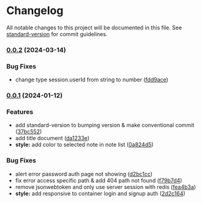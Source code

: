 # Changelog

All notable changes to this project will be documented in this file. See [standard-version](https://github.com/conventional-changelog/standard-version) for commit guidelines.

### [0.0.2](https://github.com/danggro/nowted/compare/v0.0.1...v0.0.2) (2024-03-14)


### Bug Fixes

* change type session.userId from string to number ([fdd9ace](https://github.com/danggro/nowted/commit/fdd9acea929b92032af2501054bac90ed7ba06dc))

### [0.0.1](https://github.com/danggro/nowted/compare/v0.0.0...v0.0.1) (2024-01-12)


### Features

* add standard-version to bumping version & make conventional commit ([37bc552](https://github.com/danggro/nowted/commit/37bc5523c375c79256925b583a76041f95d8f141))
* add title document ([da1233e](https://github.com/danggro/nowted/commit/da1233e0fd05cfedd03053e266436eeba43b3bef))
* **style:** add color to selected note in note list ([0a824d5](https://github.com/danggro/nowted/commit/0a824d5ddc72dd7e85e72d554a7e396b51c618ae))


### Bug Fixes

* alert error password auth page not showing ([d2bc1cc](https://github.com/danggro/nowted/commit/d2bc1cc23bcf7ce84da7aa0d4485988e0abe26a6))
* fix error access specific path & add 404 path not found ([f79b7d4](https://github.com/danggro/nowted/commit/f79b7d441d04f7024848206795381a354690b5e3))
* remove jsonwebtoken and only use server session with redis ([fea4b3a](https://github.com/danggro/nowted/commit/fea4b3a73d0a9803e85d45ed54d8aa4dab33f019))
* **style:** add responsive to container login and signup auth ([2d2c164](https://github.com/danggro/nowted/commit/2d2c164cb0d075b8bcd5f8a1846b526fbb5a80ca))
